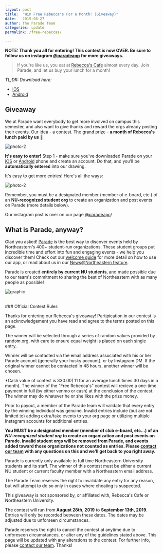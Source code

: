 ```yaml
---
layout: post
title:  "Win Free Rebecca's For a Month! (Giveaway)"
date:   2019-08-27
author: The Parade Team
categories: update
permalink: /free-rebeccas/

---
```


**NOTE: Thank you all for entering! This contest is now OVER. Be sure to follow us on instagram [@paradeapp](https://www.instagram.com/paradeapp) for more giveaways.**

> If you're like us, you eat at [Rebecca's Cafe](http://rebeccascafe.com) almost every day.  Join Parade, and let us
> buy your lunch for a month!

*TL;DR: Download here:*

- [iOS](https://parade.events/ios)
- [Android](https://parade.events/android) 

## Giveaway

We at Parade want everybody to get more involved on campus this semester, and also want to give thanks and reward the orgs already posting their events.  Our idea - a contest. The grand prize - **a month of Rebecca's lunch paid by us** 🎉


![photo-2]({{site.url}}/{{site.baseurl}}/assets/resources-free-rebeccas/sandwich.jpg)

**It's easy to enter!**  Step 1 - make sure you've downloaded Parade on your [iOS](https://parade.events/ios) or [Android](https://parade.events/android) phone and create an account.  Do that, and you'll be **automatically entered** into our drawing.

It's easy to get more entries! Here's all the ways:

![photo-2]({{site.url}}/{{site.baseurl}}/assets/resources-free-rebeccas/ways-to-win.png)

Remember, you must be a designated member (member of e-board, etc.) of an **NU-recognized student org** to create an organization and post events on Parade (more details below).

Our instagram post is over on our page [@paradeapp](https://www.instagram.com/p/B1tV-S0lRgo/?igshid=ewvuqr9r83qx)!

## What is Parade, anyway?

Glad you asked! [Parade](https://parade.events/) is the best way to discover events held by Northeastern's 400+ student-run organizations.  These student groups put incredible time and effort into fun and engaging events - we help you discover them!  Check out our [welcome guide](https://parade.events/welcome-guide/) for more detail on how to use our app, or read about us in our [News@Northeastern feature](https://news.northeastern.edu/2019/07/23/want-to-know-whats-happening-on-northeasterns-boston-campus-theres-an-app-for-that/).

Parade is created **entirely by current NU students**, and made possible due to our team's commitment to sharing the best of Northeastern with as many people as possible!  

![graphic]({{site.url}}/{{site.baseurl}}/assets/resources-free-rebeccas/graphic.png)


<br>
### Official Contest Rules

Thanks for entering our Rebecca's giveaway!  Partipication in our contest is an acknowledgement you have read and agree to the terms posted on this page.

The winner will be selected through a series of random values provided by random.org, with care to ensure equal weight is placed on each single entry. 

Winner will be contacted via the email address associated with his or her Parade account (generally your husky account), or by Instagram DM.  If the original winner cannot be contacted in 48 hours, another winner will be chosen.

*Cash value of contest is $330.00 (~$11 for an average lunch times 30 days in a month).  The winner of the "Free Rebecca's" contest
will recieve a one-time payment in full (by either venmo or cash) at the conclusion of the contest.   The winner may do whatever he or she likes with the prize money.

Prior to payout, a member of the Parade team will validate that every entry by the winning individual was genuine. Invalid entries include (but are not limited to) adding extra/fake events to your org page or utilizing multiple instagram accounts for additional entries.

**You MUST be a designated member (member of club e-board, etc...) of an *NU-recognized student org* to create an organization and post events on Parade.  Invalid student orgs will be removed from Parade, and events added toward those organizations not counted as entries.  Please [contact our team](mailto:team@parade.events) with any questions on this and we'll get back to you right away.**

Parade is currently only available to full time Northeastern University students and its staff.  The winner of this contest must be either a current NU student or current faculty member with a Northeastern email address.

The Parade Team reserves the right to invalidate any entry for any reason, but will attempt to do so only in cases where cheating is suspected.

This giveaway is not sponsored by, or affiliated with, Rebecca's Cafe or Northeastern University.

The contest will run from **August 28th, 2019** to **September 13th, 2019**.  Entries will only be recorded between these dates.  The dates may be adjusted due to unforseen circumstances.

Parade reserves the right to cancel the contest at anytime due to unforeseen circumstances, or alter any of the guidelines stated above.  This page will be updated with any alterations to the contest.  For further info, please [contact our team](mailto:team@parade.events).  Thanks!
